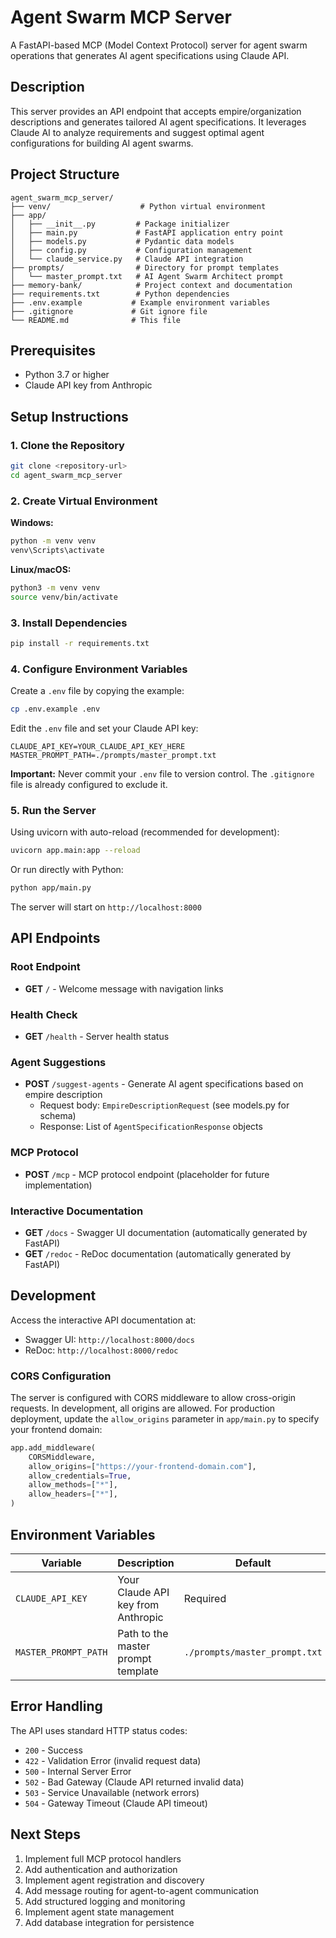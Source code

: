 # Agent Swarm MCP Server

A FastAPI-based MCP (Model Context Protocol) server for agent swarm operations that generates AI agent specifications using Claude API.

## Description

This server provides an API endpoint that accepts empire/organization descriptions and generates tailored AI agent specifications. It leverages Claude AI to analyze requirements and suggest optimal agent configurations for building AI agent swarms.

## Project Structure

```
agent_swarm_mcp_server/
├── venv/                    # Python virtual environment
├── app/
│   ├── __init__.py         # Package initializer
│   ├── main.py             # FastAPI application entry point
│   ├── models.py           # Pydantic data models
│   ├── config.py           # Configuration management
│   └── claude_service.py   # Claude API integration
├── prompts/                # Directory for prompt templates
│   └── master_prompt.txt   # AI Agent Swarm Architect prompt
├── memory-bank/            # Project context and documentation
├── requirements.txt        # Python dependencies
├── .env.example           # Example environment variables
├── .gitignore             # Git ignore file
└── README.md              # This file
```

## Prerequisites

- Python 3.7 or higher
- Claude API key from Anthropic

## Setup Instructions

### 1. Clone the Repository

```bash
git clone <repository-url>
cd agent_swarm_mcp_server
```

### 2. Create Virtual Environment

**Windows:**
```bash
python -m venv venv
venv\Scripts\activate
```

**Linux/macOS:**
```bash
python3 -m venv venv
source venv/bin/activate
```

### 3. Install Dependencies

```bash
pip install -r requirements.txt
```

### 4. Configure Environment Variables

Create a `.env` file by copying the example:

```bash
cp .env.example .env
```

Edit the `.env` file and set your Claude API key:

```
CLAUDE_API_KEY=YOUR_CLAUDE_API_KEY_HERE
MASTER_PROMPT_PATH=./prompts/master_prompt.txt
```

**Important:** Never commit your `.env` file to version control. The `.gitignore` file is already configured to exclude it.

### 5. Run the Server

Using uvicorn with auto-reload (recommended for development):

```bash
uvicorn app.main:app --reload
```

Or run directly with Python:

```bash
python app/main.py
```

The server will start on `http://localhost:8000`

## API Endpoints

### Root Endpoint
- **GET** `/` - Welcome message with navigation links

### Health Check
- **GET** `/health` - Server health status

### Agent Suggestions
- **POST** `/suggest-agents` - Generate AI agent specifications based on empire description
  - Request body: `EmpireDescriptionRequest` (see models.py for schema)
  - Response: List of `AgentSpecificationResponse` objects

### MCP Protocol
- **POST** `/mcp` - MCP protocol endpoint (placeholder for future implementation)

### Interactive Documentation
- **GET** `/docs` - Swagger UI documentation (automatically generated by FastAPI)
- **GET** `/redoc` - ReDoc documentation (automatically generated by FastAPI)

## Development

Access the interactive API documentation at:
- Swagger UI: `http://localhost:8000/docs`
- ReDoc: `http://localhost:8000/redoc`

### CORS Configuration

The server is configured with CORS middleware to allow cross-origin requests. In development, all origins are allowed. For production deployment, update the `allow_origins` parameter in `app/main.py` to specify your frontend domain:

```python
app.add_middleware(
    CORSMiddleware,
    allow_origins=["https://your-frontend-domain.com"],
    allow_credentials=True,
    allow_methods=["*"],
    allow_headers=["*"],
)
```

## Environment Variables

| Variable | Description | Default |
|----------|-------------|---------|
| `CLAUDE_API_KEY` | Your Claude API key from Anthropic | Required |
| `MASTER_PROMPT_PATH` | Path to the master prompt template | `./prompts/master_prompt.txt` |

## Error Handling

The API uses standard HTTP status codes:
- `200` - Success
- `422` - Validation Error (invalid request data)
- `500` - Internal Server Error
- `502` - Bad Gateway (Claude API returned invalid data)
- `503` - Service Unavailable (network errors)
- `504` - Gateway Timeout (Claude API timeout)

## Next Steps

1. Implement full MCP protocol handlers
2. Add authentication and authorization
3. Implement agent registration and discovery
4. Add message routing for agent-to-agent communication
5. Add structured logging and monitoring
6. Implement agent state management
7. Add database integration for persistence
